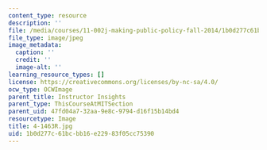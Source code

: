 ```yaml
---
content_type: resource
description: ''
file: /media/courses/11-002j-making-public-policy-fall-2014/1b0d277c61bcbb16e22983f05cc75390_4-1463R.jpg
file_type: image/jpeg
image_metadata:
  caption: ''
  credit: ''
  image-alt: ''
learning_resource_types: []
license: https://creativecommons.org/licenses/by-nc-sa/4.0/
ocw_type: OCWImage
parent_title: Instructor Insights
parent_type: ThisCourseAtMITSection
parent_uid: 47fd04a7-32aa-9e8c-9794-d16f15b14bd4
resourcetype: Image
title: 4-1463R.jpg
uid: 1b0d277c-61bc-bb16-e229-83f05cc75390
---
```

